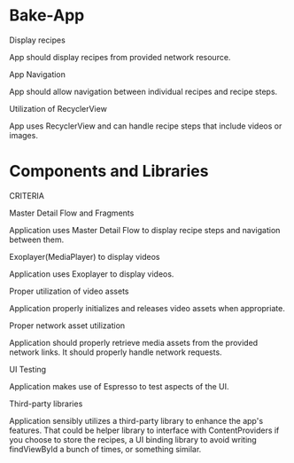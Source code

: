 # Bake-App
Display recipes

App should display recipes from provided network resource.

App Navigation

App should allow navigation between individual recipes and recipe steps.

Utilization of RecyclerView

App uses RecyclerView and can handle recipe steps that include videos or images.

# Components and Libraries

CRITERIA

Master Detail Flow and Fragments

Application uses Master Detail Flow to display recipe steps and navigation between them.

Exoplayer(MediaPlayer) to display videos

Application uses Exoplayer to display videos.

Proper utilization of video assets

Application properly initializes and releases video assets when appropriate.

Proper network asset utilization

Application should properly retrieve media assets from the provided network links. It should properly handle network requests.

UI Testing

Application makes use of Espresso to test aspects of the UI.

Third-party libraries

Application sensibly utilizes a third-party library to enhance the app's features. That could be helper library to interface with ContentProviders if you choose to store the recipes, a UI binding library to avoid writing findViewById a bunch of times, or something similar.
